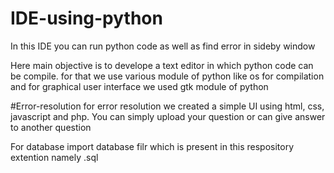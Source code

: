 # IDE-using-python
In this IDE you can run python code as well as find error in sideby window

Here main objective is to develope a text editor in which python code can be compile.
for that we use various module of python like os for compilation and for graphical user interface we used gtk module of python

#Error-resolution
for error resolution we created  a simple UI using html, css, javascript and php.
You can simply upload your question or can give answer to another question 


For database import database filr which is present in this respository extention namely .sql

